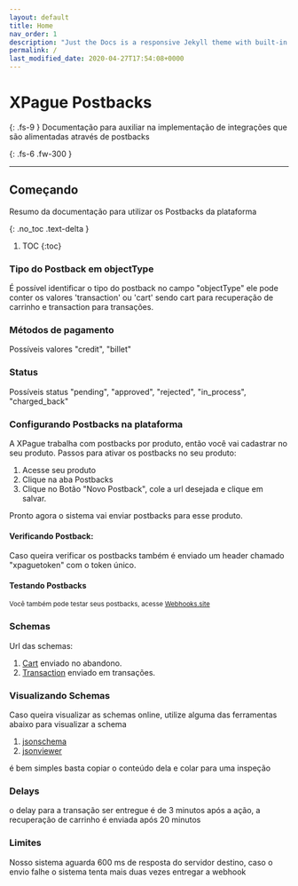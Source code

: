 ```yaml
---
layout: default
title: Home
nav_order: 1
description: "Just the Docs is a responsive Jekyll theme with built-in search that is easily customizable and hosted on GitHub Pages."
permalink: /
last_modified_date: 2020-04-27T17:54:08+0000
---
```


# XPague Postbacks
{: .fs-9 }
Documentação para auxiliar na implementação de integrações que são alimentadas através de postbacks

{: .fs-6 .fw-300 }


---

## Começando

Resumo da documentação para utilizar os Postbacks da plataforma

{: .no_toc .text-delta }

1. TOC
{:toc}


### Tipo do Postback em objectType 
É possível identificar o tipo do postback no campo "objectType" ele pode conter os valores  'transaction' ou 'cart' sendo cart para recuperação de carrinho e transaction para transações.


### Métodos de pagamento 
Possíveis valores
"credit", "billet" 


### Status 
Possíveis status
"pending", "approved", "rejected", "in_process", "charged_back" 



### Configurando Postbacks na plataforma

A XPague trabalha com postbacks por produto, então você vai cadastrar no seu produto.
Passos para ativar os postbacks no seu produto:
1. Acesse seu produto
2. Clique na aba Postbacks
3. Clique no Botão "Novo Postback", cole a url desejada e clique em salvar.


Pronto agora o sistema vai enviar postbacks para esse produto.
#### Verificando Postback:

Caso queira verificar os postbacks também é enviado um header chamado "xpaguetoken" com o token único.

#### Testando Postbacks
<small>Você também pode testar seus postbacks, acesse  [Webhooks.site](https://webhook.site/)</small>


### Schemas

Url das schemas:
1. [Cart](https://pagamento.xpague.com/core/postback-schema-cart.json) enviado no abandono.
2. [Transaction](https://pagamento.xpague.com/core/postback-schema-transaction.json) enviado em transações.


### Visualizando Schemas
Caso queira visualizar as schemas online, utilize alguma das ferramentas abaixo para visualizar a schema
1. [jsonschema](https://jsonschema.net)
2. [jsonviewer](https://codebeautify.org/jsonviewer/c6a219)

é bem simples  basta copiar o conteúdo dela e colar para uma inspeção


### Delays 
o delay para a transação ser entregue é de 3 minutos após a ação, a recuperação de carrinho é enviada após 20 minutos

### Limites
Nosso sistema aguarda 600 ms de resposta do servidor destino, caso o envio falhe o sistema tenta mais duas vezes entregar a webhook